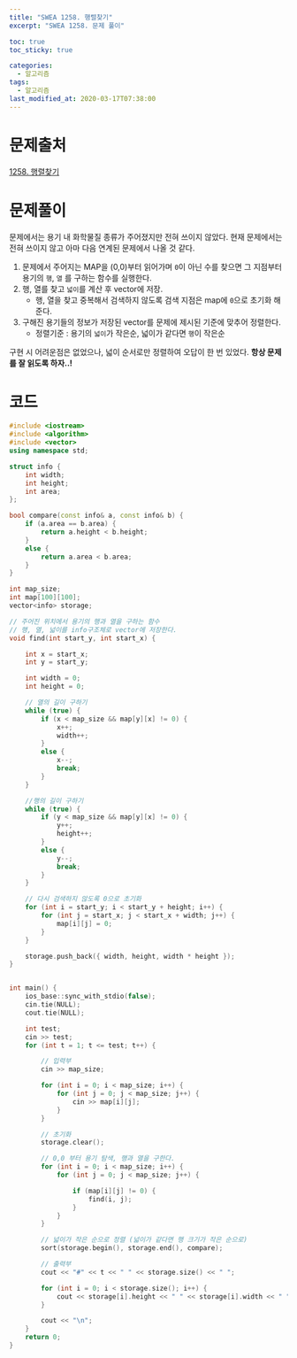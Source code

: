 ```yaml
---
title: "SWEA 1258. 행렬찾기"
excerpt: "SWEA 1258. 문제 풀이"

toc: true
toc_sticky: true

categories:
  - 알고리즘
tags:
  - 알고리즘
last_modified_at: 2020-03-17T07:38:00
---
```


# 문제출처
[1258. 행렬찾기](https://swexpertacademy.com/main/code/problem/problemDetail.do?contestProbId=AV18LoAqItcCFAZN&categoryId=AV18LoAqItcCFAZN&categoryType=CODE "바로가기")



# 문제풀이
문제에서는 용기 내 화학물질 종류가 주어졌지만 전혀 쓰이지 않았다. 현재 문제에서는 전혀 쓰이지 않고 아마 다음 연계된 문제에서 나올 것 같다.
1. 문제에서 주어지는 MAP을 (0,0)부터 읽어가며 `0`이 아닌 수를 찾으면 그 지점부터 용기의 `행`, `열` 를 구하는 함수를 실행한다.
2. 행, 열를 찾고 `넓이`를 계산 후 vector에 저장.
    - 행, 열을 찾고 중복해서 검색하지 않도록 검색 지점은 map에 `0`으로 초기화 해준다.
3. 구해진 용기들의 정보가 저장된 vector를 문제에 제시된 기준에 맞추어 정렬한다.
    - 정렬기준 : 용기의 `넓이`가 작은순, 넓이가 같다면 `행`이 작은순

구현 시 어려운점은 없었으나, 넓이 순서로만 정렬하여 오답이 한 번 있었다. **항상 문제를 잘 읽도록 하자..!**



# 코드
```c++
#include <iostream>
#include <algorithm>
#include <vector>
using namespace std;

struct info {
	int width;
	int height;
	int area;
};

bool compare(const info& a, const info& b) {
	if (a.area == b.area) {
		return a.height < b.height;
	}
	else {
		return a.area < b.area;
	}
}

int map_size;
int map[100][100];
vector<info> storage;

// 주어진 위치에서 용기의 행과 열을 구하는 함수
// 행, 열, 넓이를 info구조체로 vector에 저장한다.
void find(int start_y, int start_x) {

	int x = start_x;
	int y = start_y;

	int width = 0;
	int height = 0;

	// 열의 길이 구하기
	while (true) {
		if (x < map_size && map[y][x] != 0) {
			x++;
			width++;
		}
		else {
			x--;
			break;
		}
	}

	//행의 길이 구하기
	while (true) {
		if (y < map_size && map[y][x] != 0) {
			y++;
			height++;
		}
		else {
			y--;
			break;
		}
	}

	// 다시 검색하지 않도록 0으로 초기화
	for (int i = start_y; i < start_y + height; i++) {
		for (int j = start_x; j < start_x + width; j++) {
			map[i][j] = 0;
		}
	}

	storage.push_back({ width, height, width * height });
}


int main() {
	ios_base::sync_with_stdio(false);
	cin.tie(NULL);
	cout.tie(NULL);

	int test;
	cin >> test;
	for (int t = 1; t <= test; t++) {

		// 입력부
		cin >> map_size;

		for (int i = 0; i < map_size; i++) {
			for (int j = 0; j < map_size; j++) {
				cin >> map[i][j];
			}
		}

		// 초기화
		storage.clear();

		// 0,0 부터 용기 탐색, 행과 열을 구한다.
		for (int i = 0; i < map_size; i++) {
			for (int j = 0; j < map_size; j++) {

				if (map[i][j] != 0) {
					find(i, j);
				}
			}
		}

		// 넓이가 작은 순으로 정렬 (넓이가 같다면 행 크기가 작은 순으로)
		sort(storage.begin(), storage.end(), compare);

		// 출력부
		cout << "#" << t << " " << storage.size() << " ";

		for (int i = 0; i < storage.size(); i++) {
			cout << storage[i].height << " " << storage[i].width << " ";
		}

		cout << "\n";
	}
	return 0;
}
```
